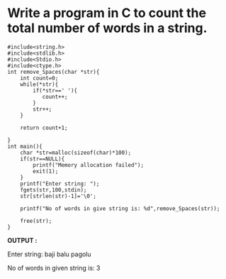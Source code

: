 # Write a program in C to count the total number of words in a string.

```
#include<string.h>
#include<stdlib.h>
#include<Stdio.h>
#include<ctype.h>
int remove_Spaces(char *str){
    int count=0;
    while(*str){
        if(*str==' '){
           count++;
        }
        str++;
    }
   
    return count+1;

}
int main(){
    char *str=malloc(sizeof(char)*100);
    if(str==NULL){
        printf("Memory allocation failed");
        exit(1);
    }
    printf("Enter string: ");
    fgets(str,100,stdin);
    str[strlen(str)-1]='\0';
    
    printf("No of words in give string is: %d",remove_Spaces(str));
    
    free(str);
}
```

__OUTPUT :__

Enter string: baji balu pagolu

No of words in given string is: 3
